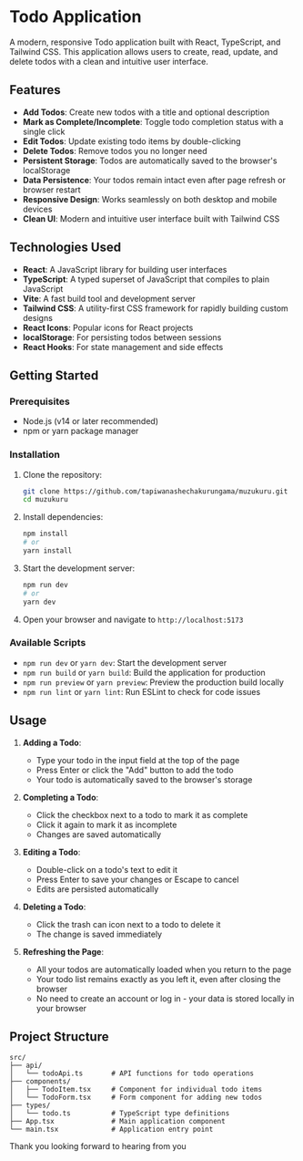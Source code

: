 # Todo Application

A modern, responsive Todo application built with React, TypeScript, and Tailwind CSS. This application allows users to create, read, update, and delete todos with a clean and intuitive user interface.

## Features

- **Add Todos**: Create new todos with a title and optional description
- **Mark as Complete/Incomplete**: Toggle todo completion status with a single click
- **Edit Todos**: Update existing todo items by double-clicking
- **Delete Todos**: Remove todos you no longer need
- **Persistent Storage**: Todos are automatically saved to the browser's localStorage
- **Data Persistence**: Your todos remain intact even after page refresh or browser restart
- **Responsive Design**: Works seamlessly on both desktop and mobile devices
- **Clean UI**: Modern and intuitive user interface built with Tailwind CSS

## Technologies Used

- **React**: A JavaScript library for building user interfaces
- **TypeScript**: A typed superset of JavaScript that compiles to plain JavaScript
- **Vite**: A fast build tool and development server
- **Tailwind CSS**: A utility-first CSS framework for rapidly building custom designs
- **React Icons**: Popular icons for React projects
- **localStorage**: For persisting todos between sessions
- **React Hooks**: For state management and side effects

## Getting Started

### Prerequisites

- Node.js (v14 or later recommended)
- npm or yarn package manager

### Installation

1. Clone the repository:
   ```bash
   git clone https://github.com/tapiwanashechakurungama/muzukuru.git
   cd muzukuru
   ```

2. Install dependencies:
   ```bash
   npm install
   # or
   yarn install
   ```

3. Start the development server:
   ```bash
   npm run dev
   # or
   yarn dev
   ```

4. Open your browser and navigate to `http://localhost:5173`

### Available Scripts

- `npm run dev` or `yarn dev`: Start the development server
- `npm run build` or `yarn build`: Build the application for production
- `npm run preview` or `yarn preview`: Preview the production build locally
- `npm run lint` or `yarn lint`: Run ESLint to check for code issues

## Usage

1. **Adding a Todo**:
   - Type your todo in the input field at the top of the page
   - Press Enter or click the "Add" button to add the todo
   - Your todo is automatically saved to the browser's storage

2. **Completing a Todo**:
   - Click the checkbox next to a todo to mark it as complete
   - Click it again to mark it as incomplete
   - Changes are saved automatically

3. **Editing a Todo**:
   - Double-click on a todo's text to edit it
   - Press Enter to save your changes or Escape to cancel
   - Edits are persisted automatically

4. **Deleting a Todo**:
   - Click the trash can icon next to a todo to delete it
   - The change is saved immediately

5. **Refreshing the Page**:
   - All your todos are automatically loaded when you return to the page
   - Your todo list remains exactly as you left it, even after closing the browser
   - No need to create an account or log in - your data is stored locally in your browser

## Project Structure

```
src/
├── api/
│   └── todoApi.ts       # API functions for todo operations
├── components/
│   ├── TodoItem.tsx     # Component for individual todo items
│   └── TodoForm.tsx     # Form component for adding new todos
├── types/
│   └── todo.ts          # TypeScript type definitions
├── App.tsx              # Main application component
└── main.tsx             # Application entry point
```

Thank you looking forward to hearing from you
